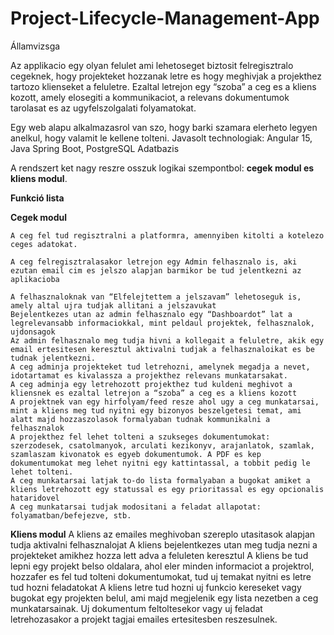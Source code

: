 # Project-Lifecycle-Management-App
Államvizsga

Az applikacio egy olyan felulet ami lehetoseget biztosit felregisztralo cegeknek, hogy projekteket hozzanak letre es hogy meghivjak a projekthez tartozo klienseket a feluletre. Ezaltal letrejon egy “szoba” a ceg es a kliens kozott, amely elosegiti a kommunikaciot, a relevans dokumentumok tarolasat es az ugyfelszolgalati folyamatokat.

Egy web alapu alkalmazasrol van szo, hogy barki szamara elerheto legyen anelkul, hogy valamit le kellene tolteni. Javasolt technologiak: Angular 15, Java Spring Boot, PostgreSQL Adatbazis

A rendszert ket nagy reszre osszuk logikai szempontbol: **cegek modul es kliens modul**.

**Funkció lista**

**Cegek modul**

    A ceg fel tud regisztralni a platformra, amennyiben kitolti a kotelezo ceges adatokat.
    
    A ceg felregisztralasakor letrejon egy Admin felhasznalo is, aki ezutan email cim es jelszo alapjan barmikor be tud jelentkezni az aplikacioba
    
    A felhasznaloknak van “Elfelejtettem a jelszavam” lehetoseguk is, amely altal ujra tudjak allitani a jelszavukat
    Bejelentkezes utan az admin felhasznalo egy “Dashboardot” lat a legrelevansabb informaciokkal, mint peldaul projektek, felhasznalok, ujdonsagok
    Az admin felhasznalo meg tudja hivni a kollegait a feluletre, akik egy email ertesitesen keresztul aktivalni tudjak a felhasznaloikat es be tudnak jelentkezni.
    A ceg adminja projekteket tud letrehozni, amelynek megadja a nevet, idotartamat es kivalassza a projekthez relevans munkatarsakat.
    A ceg adminja egy letrehozott projekthez tud kuldeni meghivot a kliensnek es ezaltal letrejon a “szoba” a ceg es a kliens kozott
    A projektnek van egy hirfolyam/feed resze ahol ugy a ceg munkatarsai, mint a kliens meg tud nyitni egy bizonyos beszelgetesi temat, ami alatt majd hozzaszolasok formalyaban tudnak kommunikalni a felhasznalok
    A projekthez fel lehet tolteni a szukseges dokumentumokat: szerzodesek, csatolmanyok, arculati kezikonyv, arajanlatok, szamlak, szamlaszam kivonatok es egyeb dokumentumok. A PDF es kep dokumentumokat meg lehet nyitni egy kattintassal, a tobbit pedig le lehet tolteni.
    A ceg munkatarsai latjak to-do lista formalyaban a bugokat amiket a kliens letrehozott egy statussal es egy prioritassal es egy opcionalis hataridovel
    A ceg munkatarsai tudjak modositani a feladat allapotat: folyamatban/befejezve, stb.
    
**Kliens modul**
    A kliens az emailes meghivoban szereplo utasitasok alapjan tudja aktivalni felhasznalojat
    A kliens bejelentkezes utan meg tudja nezni a projekteket amikhez hozza lett adva a feluleten keresztul
    A kliens be tud lepni egy projekt belso oldalara, ahol eler minden informaciot a projektrol, hozzafer es fel tud tolteni dokumentumokat, tud uj temakat nyitni es letre tud hozni feladatokat
    A kliens letre tud hozni uj funkcio kereseket vagy bugokat egy projekten belul, ami majd megjelenik egy lista nezetben a ceg munkatarsainak. Uj dokumentum feltoltesekor vagy uj feladat letrehozasakor a projekt tagjai emailes ertesitesben reszesulnek.

